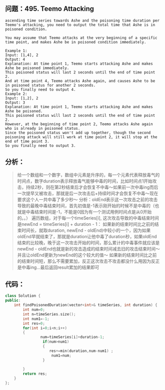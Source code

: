 ## 问题：495. Teemo Attacking
```
ascending time series towards Ashe and the poisoning time duration per Teemo's attacking, you need to output the total time that Ashe is in poisoned condition.

You may assume that Teemo attacks at the very beginning of a specific time point, and makes Ashe be in poisoned condition immediately.

Example 1:
Input: [1,4], 2
Output: 4
Explanation: At time point 1, Teemo starts attacking Ashe and makes Ashe be poisoned immediately. 
This poisoned status will last 2 seconds until the end of time point 2. 
And at time point 4, Teemo attacks Ashe again, and causes Ashe to be in poisoned status for another 2 seconds. 
So you finally need to output 4.
Example 2:
Input: [1,2], 2
Output: 3
Explanation: At time point 1, Teemo starts attacking Ashe and makes Ashe be poisoned. 
This poisoned status will last 2 seconds until the end of time point 2. 
However, at the beginning of time point 2, Teemo attacks Ashe again who is already in poisoned status. 
Since the poisoned status won't add up together, though the second poisoning attack will still work at time point 2, it will stop at the end of time point 3. 
So you finally need to output 3.
```
## 分析：
> 给一个数组和一个数字，数组中元素是升序的，每一个元素代表释放毒气的时间点，数字duration表示释放毒气能够中毒的时间，比如时间点1开始攻击，持续2秒，则在第2秒结束后才会恢复不中毒～如果前一次中毒ing而后一次提早又被攻击，那就是后一次攻击后+持续时间才会恢复不中毒～现在要求这个人一共中毒了多少秒～
>分析：oldEnd表示这一次攻击之前的攻击导致的最晚中毒结束时间，首先初值是-1表示刚开始的时候不是中毒的（也就是中毒结束时间是-1，不能是0因为有一个测试用例时间点是从0开始的。。）
>遍历数组，对于每一个timeSeries[i], 这次攻击导致的中毒结束时间是newEnd = timeSeries[i] + duration - 1：
>如果新的结束时间比之前的结束时间长，就取duration, newEnd - oldEnd)中较小的一个，因为如果oldEnd早就结束了，那就是duration让他中毒了duration秒，如果oldEnd结束的比较晚，晚于这一次攻击开始的时间，那么累计的中毒事件就应该是newEnd - oldEnd也就是新的攻击造成的结束时间减去旧的攻击结束时间～并且让oldEnd更新为newEnd的这个较大的值～
>如果新的结束时间比之前的结束时间短，那么不需要累加，反正这次攻击不攻击都没什么用因为反正是中毒ing...最后返回result累加的结果即可
## 代码：
```cpp
class Solution {
public:
    int findPoisonedDuration(vector<int>& timeSeries, int duration) {
        int num=0;
        int n=timeSeries.size();
        int num1=-1;
        int res=0;
        for(int i=0;i<n;i++)
        {
                num=timeSeries[i]+duration-1;
                 if(num>num1)
                 {
                    res+=min(duration,num-num1) ;
                     num1=num;
                 }
                     
        }
        return res;
    }
};
```
